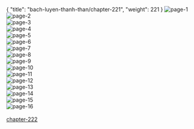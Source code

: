 { "title": "bach-luyen-thanh-than/chapter-221", "weight": 221 }
<img src="bach-luyen-thanh-than_0221_01-8ed5271e5c8cf386c23c9f7f9e630134.webp" alt="page-1" origin="http://1.bp.blogspot.com/-RRewQ6MwXmc/WtqwBIP6gSI/AAAAAAAAAc8/SFgcIiVwLcARNiWXeNcZS3haPSLTTdsmQCLcBGAs/s1600/2.jpg?imgmax=0"><br/>
<img src="bach-luyen-thanh-than_0221_02-3d2e92598b555e48a333482bb6eae856.webp" alt="page-2" origin="http://1.bp.blogspot.com/-NbvbFjWPaUs/WtqwCFqUpSI/AAAAAAAAAdE/iOGr7onEqW4ZF2e70N7O1DTuJTdYQZtigCLcBGAs/s1600/3.jpg?imgmax=0"><br/>
<img src="bach-luyen-thanh-than_0221_03-3ef46fd3729c772f5f61f3a3099012c4.webp" alt="page-3" origin="http://1.bp.blogspot.com/-pnD9jXBps44/WtqwClMtsrI/AAAAAAAAAdI/zq8A7Q81HusZuLxt5ZyYekARdcKqoK6lQCLcBGAs/s1600/4.jpg?imgmax=0"><br/>
<img src="bach-luyen-thanh-than_0221_04-3090b640a3c27bf59347459c519d3bf1.webp" alt="page-4" origin="http://1.bp.blogspot.com/-SobMx9kL4Qs/WtqxpRwAC2I/AAAAAAAAAeA/EznmP4AZ-VYGYCfrjpgMNxyIyhxjCbkjwCLcBGAs/s1600/5.jpg?imgmax=0"><br/>
<img src="bach-luyen-thanh-than_0221_05-5c887123cb0f2b57a8d5c2c570780508.webp" alt="page-5" origin="http://1.bp.blogspot.com/-0ExRfF4_O_U/WtqwCzbyjfI/AAAAAAAAAdQ/ZRlrZS3ejnMfbnyd5wdQXYkwh4jRg0NxQCLcBGAs/s1600/6.jpg?imgmax=0"><br/>
<img src="bach-luyen-thanh-than_0221_06-c83a39ecc87bc32222cce9086f369b0f.webp" alt="page-6" origin="http://1.bp.blogspot.com/-2QuIWExrLaU/WtqwDXMv1EI/AAAAAAAAAdU/3wBUAPLcdksCr1l5SyrgUzkiFr8bDceagCLcBGAs/s1600/7.jpg?imgmax=0"><br/>
<img src="bach-luyen-thanh-than_0221_07-b8b5d2017204c201783b59edc0b83dff.webp" alt="page-7" origin="http://1.bp.blogspot.com/-zHmJyiWGK3o/WtqwD3sHUSI/AAAAAAAAAdY/1usNp7YwoeMrSm0OXMgFO_B_uflU4Ms9ACLcBGAs/s1600/8.jpg?imgmax=0"><br/>
<img src="bach-luyen-thanh-than_0221_08-473c26249a4a7e89cf8cc15001963345.webp" alt="page-8" origin="http://1.bp.blogspot.com/-Qks-75C36y4/WtqwDxihe4I/AAAAAAAAAdc/HyZ-s1dR9UgSy9rro4yPBuDxMcNEqTEbwCLcBGAs/s1600/9.jpg?imgmax=0"><br/>
<img src="bach-luyen-thanh-than_0221_09-59b6d63f884ed1e37327c36da0cc1305.webp" alt="page-9" origin="http://1.bp.blogspot.com/-gEvxsT-8DA8/WtqwBc12YCI/AAAAAAAAAdA/yA5EC7EeOTI7L7dHn8n3QchoViJa9uDLQCLcBGAs/s1600/10.jpg?imgmax=0"><br/>
<img src="bach-luyen-thanh-than_0221_10-f75a21408b3d9391ba6ec6fce1873edc.webp" alt="page-10" origin="http://1.bp.blogspot.com/-7aeyqSC1tWA/Wtqv-4s1aZI/AAAAAAAAAcg/cRo1FWE0h9gq_ZwzkHeX-OspodwlUwWzwCLcBGAs/s1600/11.jpg?imgmax=0"><br/>
<img src="bach-luyen-thanh-than_0221_11-b63f22d988c5e7b4ab515f0f11ece222.webp" alt="page-11" origin="http://1.bp.blogspot.com/-HQUU0ZuFXDw/Wtqv-0oYcTI/AAAAAAAAAck/yG0n7RMhdQISC4DE7kkypVAC2zt_iigMQCLcBGAs/s1600/12.jpg?imgmax=0"><br/>
<img src="bach-luyen-thanh-than_0221_12-4673e7c5031706cbc590c0c5b4ddc7c9.webp" alt="page-12" origin="http://1.bp.blogspot.com/-y0vbnfylT68/Wtqv_nienXI/AAAAAAAAAcs/JB2S6pdFVQ8Zd_S9qusE-74TqqerDQWQwCLcBGAs/s1600/13.jpg?imgmax=0"><br/>
<img src="bach-luyen-thanh-than_0221_13-38114e940786132d2a250ca77d92417c.webp" alt="page-13" origin="http://1.bp.blogspot.com/-27WIoBlN3Ck/Wtqv_n3t__I/AAAAAAAAAco/dOhoKAam1zQ46CWyVxhd66Y_oCxLJdw4wCLcBGAs/s1600/14.jpg?imgmax=0"><br/>
<img src="bach-luyen-thanh-than_0221_14-1cd96cb97274b46a66e1bbbd3a693f89.webp" alt="page-14" origin="http://1.bp.blogspot.com/-FJb0V8NOd4A/WtqwATJXzOI/AAAAAAAAAc0/35R1ZsYBjIUKqFUePidEbfoOvAvciIWmACLcBGAs/s1600/15.jpg?imgmax=0"><br/>
<img src="bach-luyen-thanh-than_0221_15-014c271573216ea148dfc5a5baccaa8e.webp" alt="page-15" origin="http://1.bp.blogspot.com/-xmn35s-2OUk/WtqwAC8jR3I/AAAAAAAAAcw/GM69oDliaqsSF9bEdUGb07EORAKEApChQCLcBGAs/s1600/16.jpg?imgmax=0"><br/>
<img src="bach-luyen-thanh-than_0221_16-958c971cbaa7cb5c8d00b16cfb109df6.webp" alt="page-16" origin="http://1.bp.blogspot.com/-gBSpaOtWAwk/WtqwBNdVdYI/AAAAAAAAAc4/72uIZIGwANckmxb6d5Q2rq9nx7eMLcSlQCLcBGAs/s1600/17.jpg?imgmax=0"><br/>
<br/><a class="nextchap" href="/bach-luyen-thanh-than/chapter-222">chapter-222</a>
